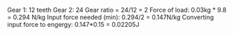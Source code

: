 Gear 1: 12 teeth  Gear 2: 24
Gear ratio = 24/12 = 2
Force of load: 0.03kg * 9.8 = 0.294 N/kg
Input force needed (min): 0.294/2 = 0.147N/kg
Converting input force to engergy: 0.147*0.15 = 0.02205J
